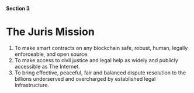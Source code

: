 **Section 3**
# The Juris Mission

1. To make smart contracts on any blockchain safe, robust, human, legally enforceable, and open source.
2. To make access to civil justice and legal help as widely and publicly accessible as The Internet.
3. To bring effective, peaceful, fair and balanced dispute resolution to the billions underserved and overcharged by established legal infrastructure.
